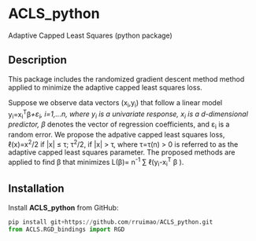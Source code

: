 # ACLS_python
Adaptive Capped Least Squares (python package)
## Description
This package includes the randomized gradient descent method method applied to minimize the adaptive capped least squares loss.

Suppose we observe data vectors  (x<sub>i</sub>,y<sub>i</sub>) that follow a linear model y<sub>i</sub>=x<sub>i</sub><sup>T</sup>&beta;<sup>*</sup>+&epsilon;<sub>i</sub>, i=1,...n, where y<sub>i</sub> is a univariate response,  x<sub>i</sub> is a d-dimensional predictor, &beta;<sup>*</sup> denotes the vector of regression coefficients, and &epsilon;<sub>i</sub> is a random error. We propose the adpative capped least squares loss, &ell;(x)=x<sup>2</sup>/2 if |x| &leq; &tau;; &tau;<sup>2</sup>/2, if |x| &gt; &tau;, where &tau;=&tau;(n) &gt; 0 is referred to as the adaptive capped least squares parameter. The proposed methods are applied to find &beta; that minimizes L(&beta;)= n<sup>-1</sup> &sum; &ell;(y<sub>i</sub>-x<sub>i</sub><sup>T</sup> &beta; ).

## Installation
Install **ACLS_python** from GitHub:
``` python
pip install git+https://github.com/rruimao/ACLS_python.git
from ACLS.RGD_bindings import RGD
``` 
